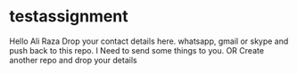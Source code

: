 # testassignment
Hello Ali Raza Drop your contact details here. whatsapp, gmail or skype and push back to this repo. I Need to send some things to you. OR Create another repo and drop your details
